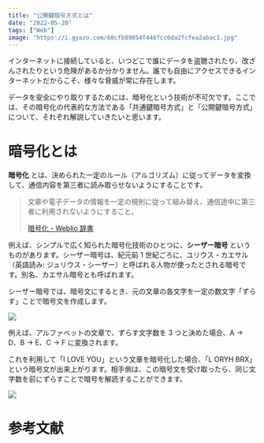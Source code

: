 ```yaml
---
title: "公開鍵暗号方式とは"
date: "2022-05-20"
tags: ["Web"]
image: "https://i.gyazo.com/60cfb89054f448fcc6da2fcfea2abac1.jpg"
---
```


インターネットに接続していると、いつどこで誰にデータを盗聴されたり、改ざんされたりという危険があるか分かりません。誰でも自由にアクセスできるインターネットだからこそ、様々な脅威が常に存在します。

データを安全にやり取りするためには、暗号化という技術が不可欠です。ここでは、その暗号化の代表的な方法である「共通鍵暗号方式」と「公開鍵暗号方式」について、それぞれ解説していきたいと思います。

# 暗号化とは

**暗号化** とは、決められた一定のルール（アルゴリズム）に従ってデータを変換して、通信内容を第三者に読み取らせないようにすることです。

> 文章や電子データの情報を一定の規則に従って組み替え、通信途中に第三者に利用されないようにすること。
>
> [暗号化 - Weblio 辞書](https://www.weblio.jp/content/%E6%9A%97%E5%8F%B7%E5%8C%96)

例えば、シンプルで広く知られた暗号化技術のひとつに、**シーザー暗号** というものがあります。シーザー暗号は、紀元前 1 世紀ごろに、ユリウス・カエサル（英語読み: ジュリウス・シーザー）と呼ばれる人物が使ったとされる暗号です。別名、カエサル暗号とも呼ばれます。

シーザー暗号では、暗号文にするとき、元の文章の各文字を一定の数文字「ずらす」ことで暗号文を作成します。

![](https://storage.googleapis.com/zenn-user-upload/0fff9ae420a4-20220611.png)

例えば、アルファベットの文章で、ずらす文字数を 3 つと決めた場合、A → D、B → E、C → F に変換されます。

これを利用して「I LOVE YOU」という文章を暗号化した場合、「L ORYH BRX」という暗号文が出来上がります。相手側は、この暗号文を受け取ったら、同じ文字数を前にずらすことで暗号を解読することができます。

![](https://storage.googleapis.com/zenn-user-upload/334694dbf30c-20220611.png)

# 参考文献
